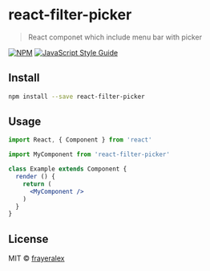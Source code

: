 # react-filter-picker

> React componet which include menu bar with picker 

[![NPM](https://img.shields.io/npm/v/react-filter-picker.svg)](https://www.npmjs.com/package/react-filter-picker) [![JavaScript Style Guide](https://img.shields.io/badge/code_style-standard-brightgreen.svg)](https://standardjs.com)

## Install

```bash
npm install --save react-filter-picker
```

## Usage

```jsx
import React, { Component } from 'react'

import MyComponent from 'react-filter-picker'

class Example extends Component {
  render () {
    return (
      <MyComponent />
    )
  }
}
```

## License

MIT © [frayeralex](https://github.com/frayeralex)
